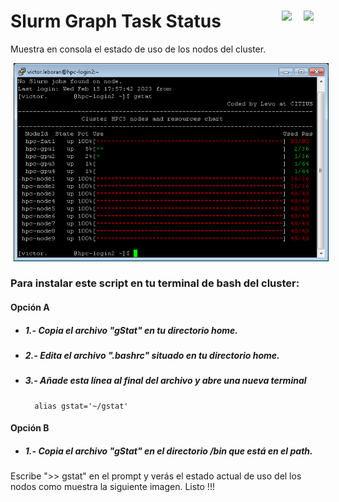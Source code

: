 # Slurm Graph Task Status <a href="https://github.com/Alblahm/SlurmGraphTaskStatus/blob/master/README.es.md"><img src="https://github.com/Alblahm/Voice-Controled-Acuarium/blob/master/img/Flag_of_Spain.png" align="right" hspace="0" vspace="0" width="35px"></a> <a href="https://github.com/Alblahm/SlurmGraphTaskStatus/blob/master/README.md"><img src="https://github.com/Alblahm/Voice-Controled-Acuarium/blob/master/img/Flag_of_Union.png" align="right" hspace="0" vspace="0" width="35px"></a>
Muestra en consola el estado de uso de los nodos del cluster.

<img src="https://github.com/Alblahm/SlurmGraphTaskStatus/blob/main/gStat_Im.png" align="none" hspace="5" vspace="0" width="640px"></a>

  ### Para instalar este script en tu terminal de bash del cluster:
  #### Opción A
 * #####   1.- Copia el archivo "gStat" en tu directorio home.
 * #####   2.- Edita el archivo ".bashrc" situado en tu directorio home.
 * #####   3.- Añade esta línea al final del archivo y abre una nueva terminal
         alias gstat='~/gstat'
  #### Opción B
 * #####   1.- Copia el archivo "gStat" en el directorio /bin que está en el path.

 Escribe ">> gstat" en el prompt y verás el estado actual de uso del los nodos como muestra la siguiente imagen.
 Listo !!! 
